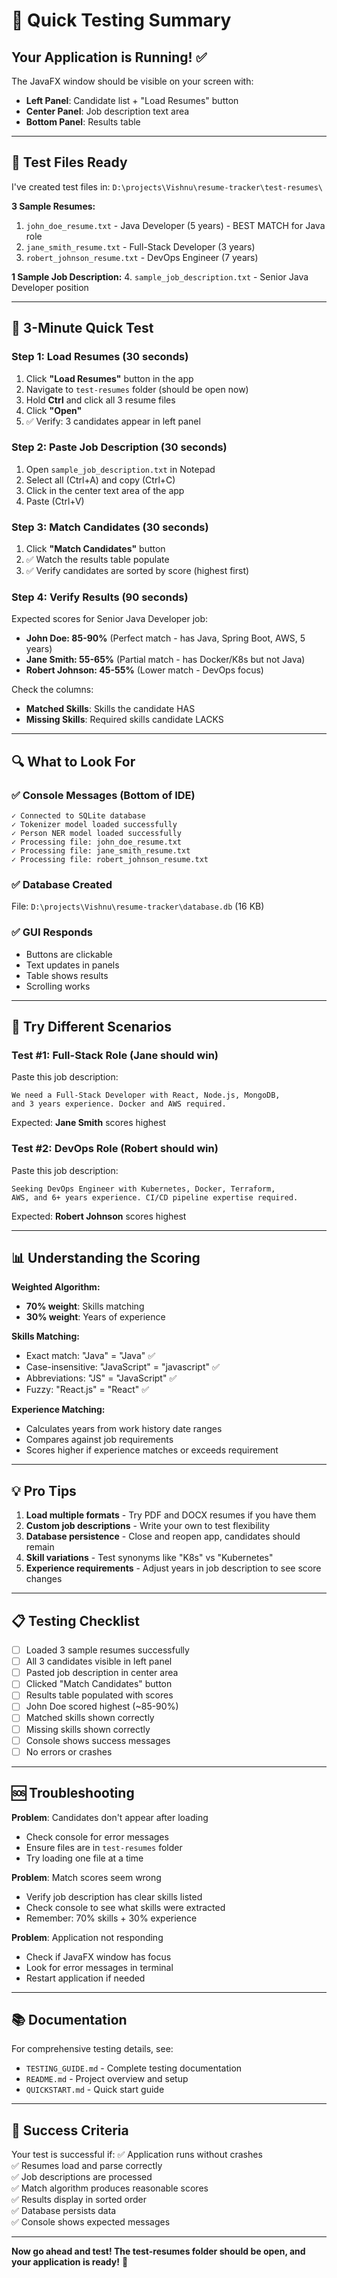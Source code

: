 # 🎯 Quick Testing Summary

## Your Application is Running! ✅

The JavaFX window should be visible on your screen with:

- **Left Panel**: Candidate list + "Load Resumes" button
- **Center Panel**: Job description text area
- **Bottom Panel**: Results table

---

## 📂 Test Files Ready

I've created test files in: `D:\projects\Vishnu\resume-tracker\test-resumes\`

**3 Sample Resumes:**

1. `john_doe_resume.txt` - Java Developer (5 years) - BEST MATCH for Java role
2. `jane_smith_resume.txt` - Full-Stack Developer (3 years)
3. `robert_johnson_resume.txt` - DevOps Engineer (7 years)

**1 Sample Job Description:** 4. `sample_job_description.txt` - Senior Java Developer position

---

## 🚀 3-Minute Quick Test

### Step 1: Load Resumes (30 seconds)

1. Click **"Load Resumes"** button in the app
2. Navigate to `test-resumes` folder (should be open now)
3. Hold **Ctrl** and click all 3 resume files
4. Click **"Open"**
5. ✅ Verify: 3 candidates appear in left panel

### Step 2: Paste Job Description (30 seconds)

1. Open `sample_job_description.txt` in Notepad
2. Select all (Ctrl+A) and copy (Ctrl+C)
3. Click in the center text area of the app
4. Paste (Ctrl+V)

### Step 3: Match Candidates (30 seconds)

1. Click **"Match Candidates"** button
2. ✅ Watch the results table populate
3. ✅ Verify candidates are sorted by score (highest first)

### Step 4: Verify Results (90 seconds)

Expected scores for Senior Java Developer job:

- **John Doe: 85-90%** (Perfect match - has Java, Spring Boot, AWS, 5 years)
- **Jane Smith: 55-65%** (Partial match - has Docker/K8s but not Java)
- **Robert Johnson: 45-55%** (Lower match - DevOps focus)

Check the columns:

- **Matched Skills**: Skills the candidate HAS
- **Missing Skills**: Required skills candidate LACKS

---

## 🔍 What to Look For

### ✅ Console Messages (Bottom of IDE)

```
✓ Connected to SQLite database
✓ Tokenizer model loaded successfully
✓ Person NER model loaded successfully
✓ Processing file: john_doe_resume.txt
✓ Processing file: jane_smith_resume.txt
✓ Processing file: robert_johnson_resume.txt
```

### ✅ Database Created

File: `D:\projects\Vishnu\resume-tracker\database.db` (16 KB)

### ✅ GUI Responds

- Buttons are clickable
- Text updates in panels
- Table shows results
- Scrolling works

---

## 🧪 Try Different Scenarios

### Test #1: Full-Stack Role (Jane should win)

Paste this job description:

```
We need a Full-Stack Developer with React, Node.js, MongoDB,
and 3 years experience. Docker and AWS required.
```

Expected: **Jane Smith** scores highest

### Test #2: DevOps Role (Robert should win)

Paste this job description:

```
Seeking DevOps Engineer with Kubernetes, Docker, Terraform,
AWS, and 6+ years experience. CI/CD pipeline expertise required.
```

Expected: **Robert Johnson** scores highest

---

## 📊 Understanding the Scoring

**Weighted Algorithm:**

- **70% weight**: Skills matching
- **30% weight**: Years of experience

**Skills Matching:**

- Exact match: "Java" = "Java" ✅
- Case-insensitive: "JavaScript" = "javascript" ✅
- Abbreviations: "JS" = "JavaScript" ✅
- Fuzzy: "React.js" = "React" ✅

**Experience Matching:**

- Calculates years from work history date ranges
- Compares against job requirements
- Scores higher if experience matches or exceeds requirement

---

## 💡 Pro Tips

1. **Load multiple formats** - Try PDF and DOCX resumes if you have them
2. **Custom job descriptions** - Write your own to test flexibility
3. **Database persistence** - Close and reopen app, candidates should remain
4. **Skill variations** - Test synonyms like "K8s" vs "Kubernetes"
5. **Experience requirements** - Adjust years in job description to see score changes

---

## 📋 Testing Checklist

- [ ] Loaded 3 sample resumes successfully
- [ ] All 3 candidates visible in left panel
- [ ] Pasted job description in center area
- [ ] Clicked "Match Candidates" button
- [ ] Results table populated with scores
- [ ] John Doe scored highest (~85-90%)
- [ ] Matched skills shown correctly
- [ ] Missing skills shown correctly
- [ ] Console shows success messages
- [ ] No errors or crashes

---

## 🆘 Troubleshooting

**Problem**: Candidates don't appear after loading

- Check console for error messages
- Ensure files are in `test-resumes` folder
- Try loading one file at a time

**Problem**: Match scores seem wrong

- Verify job description has clear skills listed
- Check console to see what skills were extracted
- Remember: 70% skills + 30% experience

**Problem**: Application not responding

- Check if JavaFX window has focus
- Look for error messages in terminal
- Restart application if needed

---

## 📚 Documentation

For comprehensive testing details, see:

- `TESTING_GUIDE.md` - Complete testing documentation
- `README.md` - Project overview and setup
- `QUICKSTART.md` - Quick start guide

---

## 🎉 Success Criteria

Your test is successful if:
✅ Application runs without crashes  
✅ Resumes load and parse correctly  
✅ Job descriptions are processed  
✅ Match algorithm produces reasonable scores  
✅ Results display in sorted order  
✅ Database persists data  
✅ Console shows expected messages

---

**Now go ahead and test! The test-resumes folder should be open, and your application is ready!** 🚀
